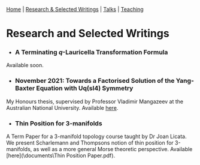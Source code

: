 [Home](https://benjimorris.github.io/)  |  [Research & Selected Writings](https://benjimorris.github.io/research.html)  |  [Talks](https://benjimorris.github.io/talks.html)  |  [Teaching](https://benjimorris.github.io/teaching.html)

# Research and Selected Writings

- ### A Terminating $q$-Lauricella Transformation Formula
Available soon.
- ### November 2021: Towards a Factorised Solution of the Yang-Baxter Equation with Uq(sl4) Symmetry
My Honours thesis, supervised by Professor Vladimir Mangazeev at the Australian National University. Available [here](\documents\thesis.pdf).
- ### Thin Position for 3-manifolds
A Term Paper for a 3-manifold topology course taught by Dr Joan Licata. We present Scharlemann and Thompsons notion of thin position for 3-manifolds, as well as a more general Morse theoretic perspective. Available [here](\documents\Thin Position Paper.pdf).
